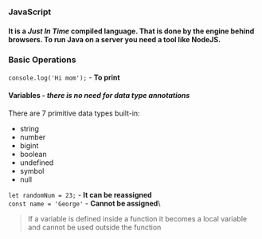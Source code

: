 
### JavaScript
#### It is a *Just In Time* compiled language. That is done by the engine behind browsers. To run Java on a server you need a tool like NodeJS.

### Basic Operations
`console.log('Hi mom');` - **To print**

#### Variables - *there is no need for data type annotations*

There are 7 primitive data types built-in:
- string
- number
- bigint
- boolean
- undefined
- symbol
- null

`let randomNum = 23;` - **It can be reassigned**\
`const name = 'George'` - **Cannot be assigned**\

> If a variable is defined inside a function it becomes a local variable and cannot be used outside the function



